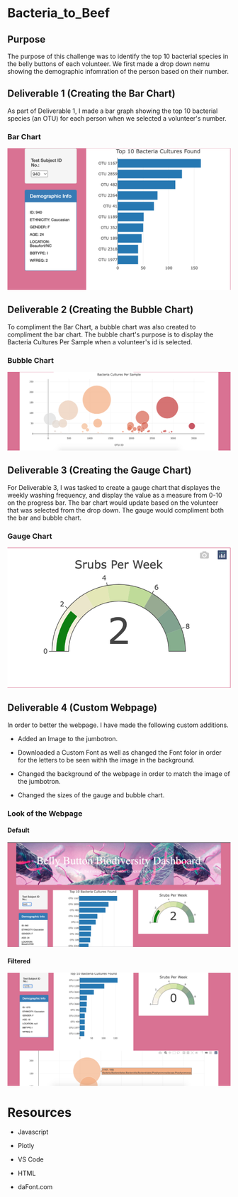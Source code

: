 # Bacteria_to_Beef
## Purpose 
The purpose of this challenge was to identify the top 10 bacterial species in the belly buttons of each volunteer. We first made a drop down nemu showing the demographic infomration of the person based on their number. 

## Deliverable 1 (Creating the Bar Chart)
As part of Deliverable 1, I made a bar graph showing the top 10 bacterial species (an OTU) for each person when we selected a volunteer's number. 

### Bar Chart 
![Bar_Chart](./js/Bar_Chart.png)

## Deliverable 2 (Creating the Bubble Chart)
To compliment the Bar Chart, a bubble chart was also created to compliment the bar chart. The bubble chart's purpose is to display the Bacteria Cultures Per Sample when a volunteer's id is selected.

### Bubble Chart 
![Bubble_Chart](./js/Bubble_Chart.png)

## Deliverable 3 (Creating the Gauge Chart)
For Deliverable 3, I was tasked to create a gauge chart that displayes the weekly washing frequency, and display the value as a measure from 0-10 on the progress bar. The bar chart would update based on the volunteer that was selected from the drop down. The gauge would compliment both the bar and bubble chart.

### Gauge Chart
![Gauge_Chart](./js/Gauge_Chart.png)

## Deliverable 4 (Custom Webpage)
In order to better the webpage. I have made the following custom additions.
- Added an Image to the jumbotron.

- Downloaded a Custom Font as well as changed the Font folor in order for the letters to be seen withh the image in the background.

- Changed the background of the webpage in order to match the image of the jumbotron.

- Changed the sizes of the gauge and bubble chart.

### Look of the Webpage
#### Default 
![Default_Page](./js/Default_Page.png)

#### Filtered
![Filtered_Page](./js/Filtered_Page.png)

# Resources
- Javascript

- Plotly

- VS Code

- HTML

- daFont.com
